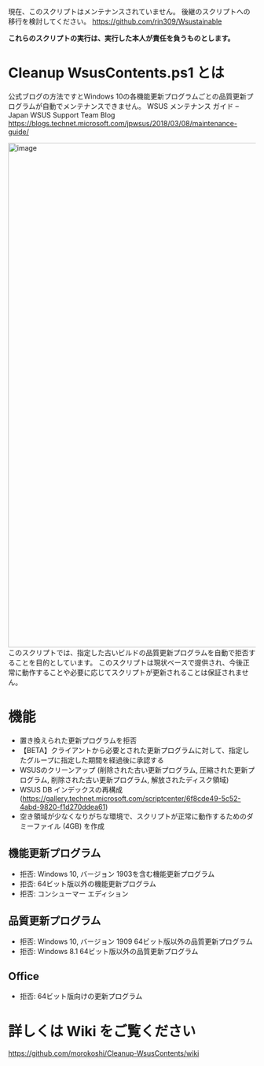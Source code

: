 現在、このスクリプトはメンテナンスされていません。
後継のスクリプトへの移行を検討してください。
https://github.com/rin309/Wsustainable


**これらのスクリプトの実行は、実行した本人が責任を負うものとします。**

# Cleanup WsusContents.ps1 とは
公式ブログの方法ですとWindows 10の各機能更新プログラムごとの品質更新プログラムが自動でメンテナンスできません。
WSUS メンテナンス ガイド – Japan WSUS Support Team Blog
https://blogs.technet.microsoft.com/jpwsus/2018/03/08/maintenance-guide/

<img width="1024" alt="image" src="https://user-images.githubusercontent.com/760251/47601797-a5c0ad80-da10-11e8-81b3-fdb10d5e1fca.png">
このスクリプトでは、指定した古いビルドの品質更新プログラムを自動で拒否することを目的としています。
このスクリプトは現状ベースで提供され、今後正常に動作することや必要に応じてスクリプトが更新されることは保証されません。

# 機能
- 置き換えられた更新プログラムを拒否
- 【BETA】クライアントから必要とされた更新プログラムに対して、指定したグループに指定した期間を経過後に承認する
- WSUSのクリーンアップ (削除された古い更新プログラム, 圧縮された更新プログラム, 削除された古い更新プログラム, 解放されたディスク領域)
- WSUS DB インデックスの再構成 (https://gallery.technet.microsoft.com/scriptcenter/6f8cde49-5c52-4abd-9820-f1d270ddea61)
- 空き領域が少なくなりがちな環境で、スクリプトが正常に動作するためのダミーファイル (4GB) を作成
## 機能更新プログラム
- 拒否: Windows 10, バージョン 1903を含む機能更新プログラム
- 拒否: 64ビット版以外の機能更新プログラム
- 拒否: コンシューマー エディション
## 品質更新プログラム
- 拒否: Windows 10, バージョン 1909 64ビット版以外の品質更新プログラム
- 拒否: Windows 8.1 64ビット版以外の品質更新プログラム
## Office
- 拒否: 64ビット版向けの更新プログラム

# 詳しくは Wiki をご覧ください
https://github.com/morokoshi/Cleanup-WsusContents/wiki
